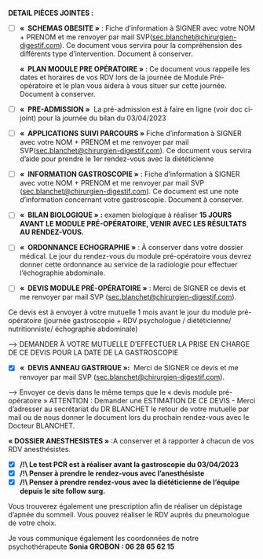 **DETAIL PIÈCES JOINTES :** 

- [ ] **«  SCHEMAS OBESITE »** : Fiche d’information à SIGNER avec votre NOM + PRENOM et me renvoyer par mail SVP([sec.blanchet@chirurgien-digestif.com](mailto:sec.blanchet@chirurgien-digestif.com)). Ce document vous servira pour la compréhension des différents type d’intervention. Document à conserver.

  **«  PLAN MODULE PRE OPÉRATOIRE »** : Ce document vous rappelle les dates et horaires de vos RDV lors de la journée de Module Pré-opératoire et le plan vous aidera à vous situer sur cette journée. Document à conserver.

- [ ] **«  PRE-ADMISSION »**  La pré-admission est à faire en ligne (voir doc ci-joint) pour la journée du bilan du 03/04/2023
  
- [ ] **«  APPLICATIONS SUIVI PARCOURS »** Fiche d’information à SIGNER avec votre NOM + PRENOM et me renvoyer par mail SVP([sec.blanchet@chirurgien-digestif.com](mailto:sec.blanchet@chirurgien-digestif.com)). Ce document vous servira d’aide pour prendre le 1er rendez-vous avec la diététicienne

- [ ] **«  INFORMATION GASTROSCOPIE »** : Fiche d’information à SIGNER avec votre NOM + PRENOM et me renvoyer par mail SVP ([sec.blanchet@chirurgien-digestif.com](mailto:sec.blanchet@chirurgien-digestif.com)). Ce document est une note d’information concernant votre gastroscopie. Document à conserver.

 - [ ] **«  BILAN BIOLOGIQUE » :** examen biologique à réaliser **15 JOURS AVANT LE MODULE PRÉ-OPÉRATOIRE, VENIR AVEC LES RÉSULTATS AU RENDEZ-VOUS.**

- [ ] **«  ORDONNANCE ECHOGRAPHIE »** : À conserver dans votre dossier médical. Le jour du rendez-vous du module pré-opératoire vous devrez donner cette ordonnance au service de la radiologie pour effectuer l’échographie abdominale. 

- [ ] **«  DEVIS MODULE PRÉ-OPÉRATOIRE »** : Merci de SIGNER ce devis et me renvoyer par mail SVP ([sec.blanchet@chirurgien-digestif.com](mailto:sec.blanchet@chirurgien-digestif.com)).

Ce devis est à envoyer à votre mutuelle 1 mois avant le jour du module pré-opératoire (journée gastroscopie + RDV psychologue / diététicienne/ nutritionniste/ échographie abdominale) 

—> DEMANDER À VOTRE MUTUELLE D’EFFECTUER LA PRISE EN CHARGE DE CE DEVIS POUR LA DATE DE LA GASTROSCOPIE 

- [x] **«  DEVIS ANNEAU GASTRIQUE »:**  Merci de SIGNER ce devis et me renvoyer par mail SVP ([sec.blanchet@chirurgien-digestif.com](mailto:sec.blanchet@chirurgien-digestif.com)).

—> Envoyer ce devis dans le même temps que le « devis module pré-opératoire » ATTENTION : Demander une ESTIMATION DE CE DEVIS - Merci d’adresser au secrétariat du DR BLANCHET le retour de votre mutuelle par mail ou de nous donner le document lors du prochain rendez-vous avec le Docteur BLANCHET.

**« DOSSIER ANESTHESISTES »** :A conserver et à rapporter à chacun de vos RDV anesthésistes.
- [x] **/!\ Le test PCR est à réaliser avant la gastroscopie du 03/04/2023**
- [x] **/!\ Penser à prendre le rendez-vous avec l’anesthésiste** 
- [x] **/!\ Penser à prendre rendez-vous avec la diététicienne de l’équipe depuis le site follow surg.**

Vous trouverez également une prescription afin de réaliser un dépistage d’apnée du sommeil. Vous pouvez réaliser le RDV auprès du pneumologue de votre choix.

Je vous communique également les coordonnées de notre psychothérapeute **Sonia GROBON : 06 28 65 62 15**